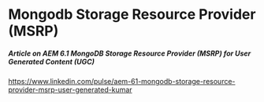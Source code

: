 # Mongodb Storage Resource Provider (MSRP)

##### Article on AEM 6.1 MongoDB Storage Resource Provider (MSRP) for User Generated Content (UGC)
https://www.linkedin.com/pulse/aem-61-mongodb-storage-resource-provider-msrp-user-generated-kumar
